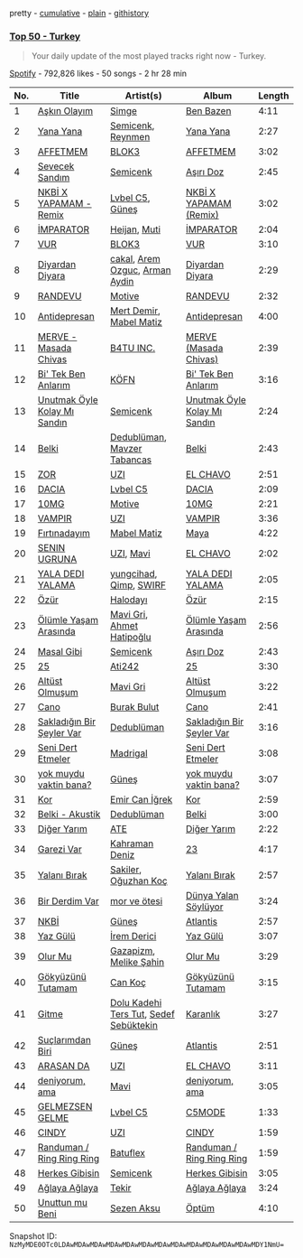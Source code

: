 pretty - [cumulative](/playlists/cumulative/37i9dQZEVXbIVYVBNw9D5K.md) - [plain](/playlists/plain/37i9dQZEVXbIVYVBNw9D5K) - [githistory](https://github.githistory.xyz/mackorone/spotify-playlist-archive/blob/main/playlists/plain/37i9dQZEVXbIVYVBNw9D5K)

### [Top 50 \- Turkey](https://open.spotify.com/playlist/37i9dQZEVXbIVYVBNw9D5K)

> Your daily update of the most played tracks right now \- Turkey.

[Spotify](https://open.spotify.com/user/spotify) - 792,826 likes - 50 songs - 2 hr 28 min

| No. | Title | Artist(s) | Album | Length |
|---|---|---|---|---|
| 1 | [Aşkın Olayım](https://open.spotify.com/track/4o4kbDP7DMVFPwAf5D5bj9) | [Simge](https://open.spotify.com/artist/4StjyzjcmZ7a9QncHVf0pu) | [Ben Bazen](https://open.spotify.com/album/3q1dbJRFdUAdvRcq7Kmwra) | 4:11 |
| 2 | [Yana Yana](https://open.spotify.com/track/7p0ODIG60DRkcTiVlJPgck) | [Semicenk](https://open.spotify.com/artist/1CcZoULzFHa8Uhwo6OlQcp), [Reynmen](https://open.spotify.com/artist/1Fg19vpUJpAAPFjnKaVYVW) | [Yana Yana](https://open.spotify.com/album/0LhcOfHLFQlBQhqGtRPIZy) | 2:27 |
| 3 | [AFFETMEM](https://open.spotify.com/track/3WCrBnWabeuTk2wr6UwaYV) | [BLOK3](https://open.spotify.com/artist/1GMwSpFzrLd12jUX15bHB6) | [AFFETMEM](https://open.spotify.com/album/0vbSMu4srfpPlajCl3bWcg) | 3:02 |
| 4 | [Sevecek Sandım](https://open.spotify.com/track/7dWOeNUJfixlvUcpZD90YE) | [Semicenk](https://open.spotify.com/artist/1CcZoULzFHa8Uhwo6OlQcp) | [Aşırı Doz](https://open.spotify.com/album/5wXzQs5BV3D5mrFcF1vpmq) | 2:45 |
| 5 | [NKBİ X YAPAMAM \- Remix](https://open.spotify.com/track/4ist5GP5r7UDz9gdsiJmYd) | [Lvbel C5](https://open.spotify.com/artist/0V2oXYR7DtrZAEFeILRW2r), [Güneş](https://open.spotify.com/artist/0L3wrFI3QcbXAvFL7IaPQX) | [NKBİ X YAPAMAM \(Remix\)](https://open.spotify.com/album/0mb2uVTelCRlvgRgVrzAPZ) | 3:02 |
| 6 | [İMPARATOR](https://open.spotify.com/track/7lOGCEsmoHqai3PHS9kbTa) | [Heijan](https://open.spotify.com/artist/0KOSzgkMlkeowt1tgIg6ca), [Muti](https://open.spotify.com/artist/3NPQ2qMGXAR0g1COJxuZ8r) | [İMPARATOR](https://open.spotify.com/album/7fzrnc30uFdoKs3MYCExre) | 2:04 |
| 7 | [VUR](https://open.spotify.com/track/2Nt4eocAv9wi1vHshhSdpF) | [BLOK3](https://open.spotify.com/artist/1GMwSpFzrLd12jUX15bHB6) | [VUR](https://open.spotify.com/album/5EdPNG1RhELV1di2tYhklr) | 3:10 |
| 8 | [Diyardan Diyara](https://open.spotify.com/track/7Ebb2WheOGGauCH2wuQB55) | [cakal](https://open.spotify.com/artist/6CPZWzcKiOKkHn4L2XI4i2), [Arem Ozguc](https://open.spotify.com/artist/5JJc8is4VzgOz8ZanDj18J), [Arman Aydin](https://open.spotify.com/artist/4xklx5DAtVru5uf3vSXTgf) | [Diyardan Diyara](https://open.spotify.com/album/5fKySH2Y7Q2LYl0QrGtudP) | 2:29 |
| 9 | [RANDEVU](https://open.spotify.com/track/4dNXz1K0QBtcIoeoqnJw0m) | [Motive](https://open.spotify.com/artist/6sBSLIunx1Je0Y2T77wpkP) | [RANDEVU](https://open.spotify.com/album/5fZsRAdCQrnttuVOYyet0b) | 2:32 |
| 10 | [Antidepresan](https://open.spotify.com/track/4OH5Cd8ZOI1eSgJSC9PYmU) | [Mert Demir](https://open.spotify.com/artist/1Zj4GtouAnxHq4qw7ooLfm), [Mabel Matiz](https://open.spotify.com/artist/1dpqJqIuNqideTvmxBsSku) | [Antidepresan](https://open.spotify.com/album/7qeEafcjWKfuhE2HgXciUL) | 4:00 |
| 11 | [MERVE \- Masada Chivas](https://open.spotify.com/track/1QR6XjncDYLxeYCmxPb2Ab) | [B4TU INC.](https://open.spotify.com/artist/0JVl2O7TNYlEc6Lc2jHW3o) | [MERVE \(Masada Chivas\)](https://open.spotify.com/album/6Q21JmmA4ohsWT4GcZfq2z) | 2:39 |
| 12 | [Bi' Tek Ben Anlarım](https://open.spotify.com/track/7toL7Re9rApzIuIFDaLQSe) | [KÖFN](https://open.spotify.com/artist/3ZKkHPTZTq8z8pokwZiInd) | [Bi' Tek Ben Anlarım](https://open.spotify.com/album/0cQbLrbLcdnLnyvYGlLEBV) | 3:16 |
| 13 | [Unutmak Öyle Kolay Mı Sandın](https://open.spotify.com/track/2Pe8d9oClBgLkkz2N35AiN) | [Semicenk](https://open.spotify.com/artist/1CcZoULzFHa8Uhwo6OlQcp) | [Unutmak Öyle Kolay Mı Sandın](https://open.spotify.com/album/1aa3sNKu8ulpGRTBVl2ck2) | 2:24 |
| 14 | [Belki](https://open.spotify.com/track/5ATwkalJ9FnLp7Zcvxo1rl) | [Dedublüman](https://open.spotify.com/artist/5PRW6j58xEEWL4DDVEITKT), [Mavzer Tabancas](https://open.spotify.com/artist/7vyG44Uv5jGIwwm2Ha0nE0) | [Belki](https://open.spotify.com/album/62fDebT76lyROboN5cha72) | 2:43 |
| 15 | [ZOR](https://open.spotify.com/track/4wLpDd099QT7TmNpMkFIvT) | [UZI](https://open.spotify.com/artist/51DevdOxIJin6DB1FXJpD1) | [EL CHAVO](https://open.spotify.com/album/6nmFMrH9R3JpIgxtiJq3hY) | 2:51 |
| 16 | [DACIA](https://open.spotify.com/track/0okYvXKPqzZpj3iZrJH6JK) | [Lvbel C5](https://open.spotify.com/artist/0V2oXYR7DtrZAEFeILRW2r) | [DACIA](https://open.spotify.com/album/4nO3TIfUPnGSnryBvA9q1N) | 2:09 |
| 17 | [10MG](https://open.spotify.com/track/1MbZ6YY51arGV7mqeAb0y4) | [Motive](https://open.spotify.com/artist/6sBSLIunx1Je0Y2T77wpkP) | [10MG](https://open.spotify.com/album/09Tg4f9e4j80dkIcwJ5YI4) | 2:21 |
| 18 | [VAMPIR](https://open.spotify.com/track/3I1W0Hr5CLesBAmPKbREsU) | [UZI](https://open.spotify.com/artist/51DevdOxIJin6DB1FXJpD1) | [VAMPIR](https://open.spotify.com/album/4QBczRY1FMlmk9KIEhAZJ0) | 3:36 |
| 19 | [Fırtınadayım](https://open.spotify.com/track/3QopdONAzZHRO1P4UQrNvw) | [Mabel Matiz](https://open.spotify.com/artist/1dpqJqIuNqideTvmxBsSku) | [Maya](https://open.spotify.com/album/1SjI5mOEGsnrfHRR4zY88f) | 4:22 |
| 20 | [SENIN UGRUNA](https://open.spotify.com/track/5flH7FY4ledAQboO5a0XQ5) | [UZI](https://open.spotify.com/artist/51DevdOxIJin6DB1FXJpD1), [Mavi](https://open.spotify.com/artist/3BVPc9s4JXzM6O1InlLxED) | [EL CHAVO](https://open.spotify.com/album/6nmFMrH9R3JpIgxtiJq3hY) | 2:02 |
| 21 | [YALA DEDI YALAMA](https://open.spotify.com/track/3IUfGKVNE3QN1tePTN1bxF) | [yungcihad](https://open.spotify.com/artist/0jH6MFIcFJ9LpvHJ8xws6d), [Qimp](https://open.spotify.com/artist/2WfHd8ywTD4968YzTSmzF9), [SWIRF](https://open.spotify.com/artist/1PDcVWGthnDkYv57hoQSpG) | [YALA DEDI YALAMA](https://open.spotify.com/album/3Vm3nBEbl08PHep0rCmWx7) | 2:05 |
| 22 | [Özür](https://open.spotify.com/track/0K2nzvf5Pn6IO0Xyt36iNi) | [Halodayı](https://open.spotify.com/artist/1oR56GSDAFgtdKmSl6qU1r) | [Özür](https://open.spotify.com/album/2qxO3eFHhuGDuFltNeXKjg) | 2:15 |
| 23 | [Ölümle Yaşam Arasında](https://open.spotify.com/track/3ABGx9FyeEdMCjDR5TyfdV) | [Mavi Gri](https://open.spotify.com/artist/4otJVkrLLqDF8OxFJOigme), [Ahmet Hatipoğlu](https://open.spotify.com/artist/2sOq4hJZRAybcz8AvKjDK4) | [Ölümle Yaşam Arasında](https://open.spotify.com/album/61FFY1aI5DXTbAV5SJn95C) | 2:56 |
| 24 | [Masal Gibi](https://open.spotify.com/track/05QuKF12UfS8ReyTQKbs4o) | [Semicenk](https://open.spotify.com/artist/1CcZoULzFHa8Uhwo6OlQcp) | [Aşırı Doz](https://open.spotify.com/album/5wXzQs5BV3D5mrFcF1vpmq) | 2:43 |
| 25 | [25](https://open.spotify.com/track/4HuB9A0O1XwmwTVtTgODm8) | [Ati242](https://open.spotify.com/artist/6bGOmNBU1AOgttgOjh0ldf) | [25](https://open.spotify.com/album/72eWeMVkF8uTTtiKeTXdqn) | 3:30 |
| 26 | [Altüst Olmuşum](https://open.spotify.com/track/13THdxqHT11aSk3G8nUDzZ) | [Mavi Gri](https://open.spotify.com/artist/4otJVkrLLqDF8OxFJOigme) | [Altüst Olmuşum](https://open.spotify.com/album/2ZvaHFZIZqdXz4S1CTa1LX) | 3:22 |
| 27 | [Cano](https://open.spotify.com/track/0zQ8vXWLqSyBi5bYebveW1) | [Burak Bulut](https://open.spotify.com/artist/2a2YSCx78HHWVOsCuMpeXz) | [Cano](https://open.spotify.com/album/5LIB6TtN0tsvBevHwi3D9l) | 2:41 |
| 28 | [Sakladığın Bir Şeyler Var](https://open.spotify.com/track/6t18CcJVpnFAoWfcZxiZtk) | [Dedublüman](https://open.spotify.com/artist/5PRW6j58xEEWL4DDVEITKT) | [Sakladığın Bir Şeyler Var](https://open.spotify.com/album/4Q9gbvetq0DATn0W7OIfZ8) | 3:16 |
| 29 | [Seni Dert Etmeler](https://open.spotify.com/track/10n66m41IGjA2ZulKPK7Ew) | [Madrigal](https://open.spotify.com/artist/2aZlYOswKNlrwqpuTsckKd) | [Seni Dert Etmeler](https://open.spotify.com/album/6fpzQNhureiJ6bOS2g2gYj) | 3:08 |
| 30 | [yok muydu vaktin bana?](https://open.spotify.com/track/1noP6QHaeHTFZfLcEQAtqm) | [Güneş](https://open.spotify.com/artist/0L3wrFI3QcbXAvFL7IaPQX) | [yok muydu vaktin bana?](https://open.spotify.com/album/5AVm3TD7AFqJLdtwAtgGgC) | 3:07 |
| 31 | [Kor](https://open.spotify.com/track/0XNX9BCSWvEwsdBwUTRhMh) | [Emir Can İğrek](https://open.spotify.com/artist/4XP7cGw4t8BqZ8Du5q3bHg) | [Kor](https://open.spotify.com/album/7mqDwwIUh2yMzeR1ET5PnE) | 2:59 |
| 32 | [Belki \- Akustik](https://open.spotify.com/track/5nH1QRipfAJ8Pd9rFu3xHh) | [Dedublüman](https://open.spotify.com/artist/5PRW6j58xEEWL4DDVEITKT) | [Belki](https://open.spotify.com/album/62fDebT76lyROboN5cha72) | 3:00 |
| 33 | [Diğer Yarım](https://open.spotify.com/track/38QSynLcDBfbETORhSsssH) | [ATE](https://open.spotify.com/artist/1gta8KxWev006kmzUCM0a5) | [Diğer Yarım](https://open.spotify.com/album/6BUUNt9guUeWxBEh8veuNj) | 2:22 |
| 34 | [Garezi Var](https://open.spotify.com/track/7fff6o1t622eIKOAOcQA8T) | [Kahraman Deniz](https://open.spotify.com/artist/3nF0yXDatdq9xV279nEs5X) | [23](https://open.spotify.com/album/4VHsBoEFAsyVb5HpIxIeFq) | 4:17 |
| 35 | [Yalanı Bırak](https://open.spotify.com/track/755Pja1zaA687Vql25NHwP) | [Sakiler](https://open.spotify.com/artist/25gzpFRLdteuie1gW4a4hK), [Oğuzhan Koç](https://open.spotify.com/artist/1nFJWl30l3PAHei86OxN0i) | [Yalanı Bırak](https://open.spotify.com/album/7gfAc3QLyKuRUioINjKHfi) | 2:57 |
| 36 | [Bir Derdim Var](https://open.spotify.com/track/5UV2oqgMXvlkOvvtK3aT7f) | [mor ve ötesi](https://open.spotify.com/artist/5ixQSDvAMa5O758xG8MWXT) | [Dünya Yalan Söylüyor](https://open.spotify.com/album/0QbpgPjg5eOU5ltJ05r4V7) | 3:24 |
| 37 | [NKBİ](https://open.spotify.com/track/7lkqbdBKrsyNNq3xi0LeaY) | [Güneş](https://open.spotify.com/artist/0L3wrFI3QcbXAvFL7IaPQX) | [Atlantis](https://open.spotify.com/album/1cMvvPcywFlOGLlAzSbYDz) | 2:57 |
| 38 | [Yaz Gülü](https://open.spotify.com/track/2MvC6PUwqLJbM3qluKK5EF) | [İrem Derici](https://open.spotify.com/artist/5h2jTdwf4p0dM34aBykPzZ) | [Yaz Gülü](https://open.spotify.com/album/24sxbVuDc5u8oMfGHIlmkH) | 3:07 |
| 39 | [Olur Mu](https://open.spotify.com/track/45dj2Fx0LiZgSuXGnyLDRG) | [Gazapizm](https://open.spotify.com/artist/2boacFGRX1WIo7NFS8B0F2), [Melike Şahin](https://open.spotify.com/artist/16GyR4WfCnIT2XST4ZLl2B) | [Olur Mu](https://open.spotify.com/album/5cRthf9NEB9hzVdlZ0mtvm) | 3:29 |
| 40 | [Gökyüzünü Tutamam](https://open.spotify.com/track/4O9hcXs1ohtbw4xnMU8wfo) | [Can Koç](https://open.spotify.com/artist/3O6mcOK5C1hkMfwrSkNPMM) | [Gökyüzünü Tutamam](https://open.spotify.com/album/37iuuRYc7PaOzwN8pWfE8M) | 3:15 |
| 41 | [Gitme](https://open.spotify.com/track/4Sng3wnol2Gb2yXgFdr9lj) | [Dolu Kadehi Ters Tut](https://open.spotify.com/artist/0PhqM7UAxtvWYi5j4MwxSl), [Sedef Sebüktekin](https://open.spotify.com/artist/1dvuibBCx9TnbCKIdOEF4l) | [Karanlık](https://open.spotify.com/album/6XQYptMz07Qqlcj6FthKpS) | 3:27 |
| 42 | [Suçlarımdan Biri](https://open.spotify.com/track/65tIJClJx8fHo6YW4wVDhi) | [Güneş](https://open.spotify.com/artist/0L3wrFI3QcbXAvFL7IaPQX) | [Atlantis](https://open.spotify.com/album/1cMvvPcywFlOGLlAzSbYDz) | 2:51 |
| 43 | [ARASAN DA](https://open.spotify.com/track/5sIHhx9IOpQ7ggv16wLsWZ) | [UZI](https://open.spotify.com/artist/51DevdOxIJin6DB1FXJpD1) | [EL CHAVO](https://open.spotify.com/album/6nmFMrH9R3JpIgxtiJq3hY) | 3:11 |
| 44 | [deniyorum, ama](https://open.spotify.com/track/4yhO1qzAICkyoN0w2P2Za4) | [Mavi](https://open.spotify.com/artist/3BVPc9s4JXzM6O1InlLxED) | [deniyorum, ama](https://open.spotify.com/album/59jm1W5RpcgHVuyymSn3nL) | 3:05 |
| 45 | [GELMEZSEN GELME](https://open.spotify.com/track/4qcngMZ8yF98sAnFKlvXPN) | [Lvbel C5](https://open.spotify.com/artist/0V2oXYR7DtrZAEFeILRW2r) | [C5MODE](https://open.spotify.com/album/7wl0FR75O4TFKi6QaM4gFu) | 1:33 |
| 46 | [CINDY](https://open.spotify.com/track/2MvIexkUblP1QdpBzKot3N) | [UZI](https://open.spotify.com/artist/51DevdOxIJin6DB1FXJpD1) | [CINDY](https://open.spotify.com/album/3lnpZWsxtEX81AMYqE9jEv) | 1:59 |
| 47 | [Randuman / Ring Ring Ring](https://open.spotify.com/track/6Q0tOMIEUSMDkwkxiDYdAu) | [Batuflex](https://open.spotify.com/artist/15AZJFNrXtIN4Nk8BIOnS2) | [Randuman / Ring Ring Ring](https://open.spotify.com/album/2E0ZtQyUtB3Owq2GPTm9xo) | 1:59 |
| 48 | [Herkes Gibisin](https://open.spotify.com/track/7jnN5sT8rk6PIvBZRWYdJj) | [Semicenk](https://open.spotify.com/artist/1CcZoULzFHa8Uhwo6OlQcp) | [Herkes Gibisin](https://open.spotify.com/album/0xR4GPMWizCtxkTjouDqra) | 3:05 |
| 49 | [Ağlaya Ağlaya](https://open.spotify.com/track/6TnN1PLNMaIBvnUB8mdVT1) | [Tekir](https://open.spotify.com/artist/2SqjgMx7edUilMzPosMR1P) | [Ağlaya Ağlaya](https://open.spotify.com/album/7fm45WtDtRH4ucgurU9BW0) | 3:24 |
| 50 | [Unuttun mu Beni](https://open.spotify.com/track/0x9154bA7PgqF6Za1CtszP) | [Sezen Aksu](https://open.spotify.com/artist/64d1rUxfizSAOE9UbMnUZd) | [Öptüm](https://open.spotify.com/album/1hOFeE5hZYxIO72UKhnrWS) | 4:10 |

Snapshot ID: `NzMyMDE0OTc0LDAwMDAwMDAwMDAwMDAwMDAwMDAwMDAwMDAwMDAwMDAwMDAwMDY1NmU=`
